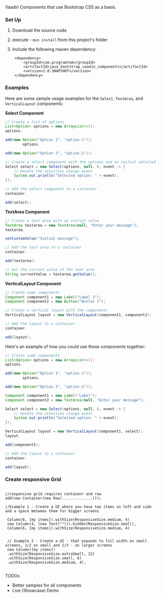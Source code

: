 Vaadin Components that use Bootstrap CSS as a basis.

### Set Up

1) Download the source code
2) execute - ``` mvn install ``` from this project's folder
3) Include the following maven dependency:

        <dependency>
            <groupId>com.programtom</groupId>
            <artifactId>java_bootstrap_vaadin_components</artifactId>
            <version>1.0-SNAPSHOT</version>
        </dependency>

### Examples

Here are some sample usage examples for the `Select`, `TextArea`, and `VerticalLayout` components:

**Select Component**

```java
// Create a list of options
List<Option> options = new ArrayList<>();
options.

add(new Option("Option 1", "option-1"));
        options.

add(new Option("Option 2", "option-2"));

// Create a select component with the options and an initial selected index
Select select = new Select(options, null, 0, event -> {
    // Handle the selection change event
    System.out.println("Selected option: " + event);
});

// Add the select component to a container
container.

add(select);
```

**TextArea Component**

```java
// Create a text area with an initial value
TextArea textarea = new TextArea(null, "Enter your message");
textarea.

setCustomValue("Initial message");

// Add the text area to a container
container.

add(textarea);

// Get the current value of the text area
String currentValue = textarea.getValue();
```

**VerticalLayout Component**

```java
// Create some components
Component component1 = new Label("Label 1");
Component component2 = new Button("Button 1");

// Create a vertical layout with the components
VerticalLayout layout = new VerticalLayout(component1, component2);

// Add the layout to a container
container.

add(layout);
```

Here's an example of how you could use these components together:

```java
// Create some components
List<Option> options = new ArrayList<>();
options.

add(new Option("Option 1", "option-1"));
        options.

add(new Option("Option 2", "option-2"));

Component component1 = new Label("Label");
Component component2 = new TextArea(null, "Enter your message");

Select select = new Select(options, null, 0, event -> {
    // Handle the selection change event
    System.out.println("Selected option: " + event);
});

VerticalLayout layout = new VerticalLayout(component1, select);
layout.

add(component2);

// Add the layout to a container
container.

add(layout);
```

### Create responsive Grid

```

//responsive grid requires contaienr and row
add(new Container(new Row(..............)));

//Example 1 - Create a UI where you have two items on left and side and a space between them for bigger screens

 Column(6, [my items]).withSize(ResponsiveSize.medium, 4)
 new Column(4, (new Text(""))).hidden(ResponsiveSize.small),
 Column(6, [my items]).withSize(ResponsiveSize.medium, 4)
 
 
 // Example 2 - Create a UI - that expands to full width on small screens, 1/2 on small and 1/3 - on larger screens
 new Column([my items])
 .withSize(ResponsiveSize.extraSmall, 12)
 .withSize(ResponsiveSize.small, 6)
 .withSize(ResponsiveSize.medium, 4),


```

TODOs

- Better samples for all components
- Live (Showcase) Demo